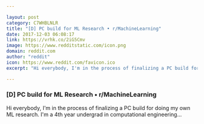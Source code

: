 ```yaml
---

layout: post
category: C7WHBLNLR
title: "[D] PC build for ML Research • r/MachineLearning"
date: 2017-12-03 06:08:17
link: https://vrhk.co/2iG5Cmv
image: https://www.redditstatic.com/icon.png
domain: reddit.com
author: "reddit"
icon: https://www.reddit.com/favicon.ico
excerpt: "Hi everybody, I'm in the process of finalizing a PC build for doing my own ML research. I'm a 4th year undergrad in computational engineering..."

---
```


### [D] PC build for ML Research • r/MachineLearning

Hi everybody, I'm in the process of finalizing a PC build for doing my own ML research. I'm a 4th year undergrad in computational engineering...
